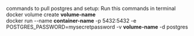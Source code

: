 
commands to pull postgres and setup:
Run this commands in terminal
<br />
docker volume create **volume-name**
<br />
docker run --name **container-name** -p 5432:5432 -e POSTGRES_PASSWORD=mysecretpassword -v **volume-name** -d postgres

